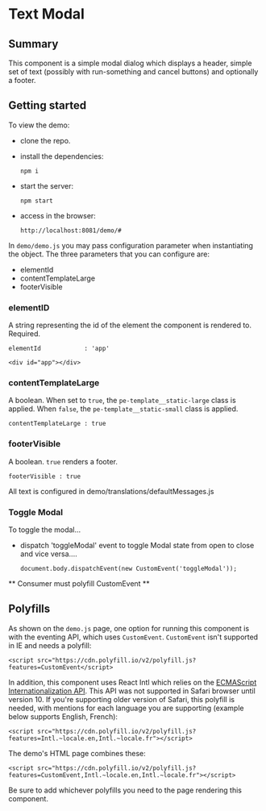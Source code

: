# Text Modal

## Summary

This component is a simple modal dialog which displays a header, simple set of text (possibly with run-something and cancel buttons) and optionally a footer.

## Getting started

To view the demo:

* clone the repo.
* install the dependencies:

  `npm i`
* start the server:

  `npm start`
* access in the browser:

  `http://localhost:8081/demo/#`


In `demo/demo.js` you may pass configuration parameter when instantiating the object.
The three parameters that you can configure are:
* elementId
* contentTemplateLarge
* footerVisible

### elementID

A string representing the id of the element the component is rendered to. Required.

`elementId            : 'app'`

`<div id="app"></div>`

### contentTemplateLarge

A boolean. When set to `true`, the `pe-template__static-large` class is applied. When `false`, the `pe-template__static-small` class is applied.

`contentTemplateLarge : true`

### footerVisible

A boolean. `true` renders a footer.

`footerVisible : true`

All text is configured in demo/translations/defaultMessages.js

### Toggle Modal

 To toggle the modal...
 - dispatch 'toggleModal' event to toggle Modal state from open to close
   and vice versa....

   ```
   document.body.dispatchEvent(new CustomEvent('toggleModal'));
   ```

 ** Consumer must polyfill CustomEvent **

## Polyfills

As shown on the `demo.js` page, one option for running this component is with the eventing API, which uses `CustomEvent`.  `CustomEvent` isn't supported in IE and needs a polyfill:

```
<script src="https://cdn.polyfill.io/v2/polyfill.js?features=CustomEvent</script>
```

In addition, this component uses React Intl which relies on the <a href="http://www.ecma-international.org/ecma-402/1.0/">ECMAScript Internationalization API</a>. This API was not supported in Safari browser until version 10. If you're supporting older version of Safari, this polyfill is needed, with mentions for each language you are supporting (example below supports English, French):

```
<script src="https://cdn.polyfill.io/v2/polyfill.js?features=Intl.~locale.en,Intl.~locale.fr"></script>
```

The demo's HTML page combines these:

```
<script src="https://cdn.polyfill.io/v2/polyfill.js?features=CustomEvent,Intl.~locale.en,Intl.~locale.fr"></script>
```

Be sure to add whichever polyfills you need to the page rendering this component.
